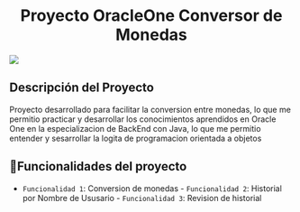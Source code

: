 <h1 align="center"> Proyecto OracleOne
Conversor de Monedas</h1>

<p align="left">
   <img src="https://img.shields.io/badge/STATUS-EN%20DESAROLLO-green">
</p>
<h2>Descripción del Proyecto</h2>
<p>Proyecto desarrollado para facilitar la conversion entre monedas, lo que me permitio practicar y desarrollar los conocimientos aprendidos en Oracle One en la especializacion de BackEnd con Java, lo que me permitio entender y sesarrollar la logita de programacion orientada a objetos</p>

## :hammer:Funcionalidades del proyecto
- `Funcionalidad 1`: Conversion de monedas - `Funcionalidad 2`: Historial por Nombre de Ususario - `Funcionalidad 3`: Revision de historial
